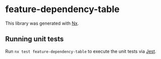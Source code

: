 # feature-dependency-table

This library was generated with [Nx](https://nx.dev).

## Running unit tests

Run `nx test feature-dependency-table` to execute the unit tests via [Jest](https://jestjs.io).
